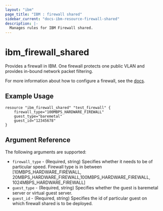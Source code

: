 ```yaml
---
layout: "ibm"
page_title: "IBM : firewall shared"
sidebar_current: "docs-ibm-resource-firewall-shared"
description: |-
  Manages rules for IBM Firewall shared.
---
```


# ibm\_firewall\_shared

Provides a firewall in IBM. One firewall protects one public VLAN and provides in-bound network packet filtering. 

<!-- You can order or find firewalls in the IBM Cloud infrastructure customer portal by navigating to **Network > IP Management > VLANs** and clicking the **Gateway/Firewall** column. -->

For more information about how to configure a firewall, see the [docs](https://knowledgelayer.softlayer.com/procedure/configure-hardware-firewall).

## Example Usage

```hcl
resource "ibm_firewall_shared" "test_firewall" {
    firewall_type="100MBPS_HARDWARE_FIREWALL"
    guest_type="baremetal"
    guest_id="12345678"
}
```

## Argument Reference

The following arguments are supported:

* `firewall_type` - (Required, string) Specifies whether it needs to be of particular speed. Firewall type is in between [10MBPS_HARDWARE_FIREWALL, 20MBPS_HARDWARE_FIREWALL,100MBPS_HARDWARE_FIREWALL, 1024MBPS_HARDWARE_FIREWALL]
* `guest_type` - (Required, string) Specifies whether the guest is baremetal server or virtual guest server.
* `guest_id` - (Required, string) Specifies the id of particular guest on which firewall shared is to be deployed.